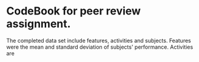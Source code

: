 # CodeBook for peer review assignment. 
The completed data set include features, activities and subjects. 
Features were the mean and standard deviation of subjects' performance.
Activities are 
